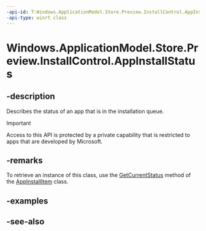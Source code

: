 ----api-id: T:Windows.ApplicationModel.Store.Preview.InstallControl.AppInstallStatus
-api-type: winrt class
---<!-- Class syntax.public class AppInstallStatus : Windows.ApplicationModel.Store.Preview.InstallControl.IAppInstallStatus, Windows.ApplicationModel.Store.Preview.InstallControl.IAppInstallStatus2--># Windows.ApplicationModel.Store.Preview.InstallControl.AppInstallStatus## -descriptionDescribes the status of an app that is in the installation queue.> [!IMPORTANT]> Access to this API is protected by a private capability that is restricted to apps that are developed by Microsoft.## -remarksTo retrieve an instance of this class, use the [GetCurrentStatus](appinstallitem_getcurrentstatus.md) method of the [AppInstallItem](appinstallitem.md) class.## -examples## -see-also